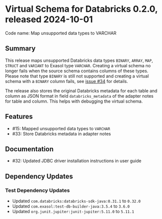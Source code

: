 # Virtual Schema for Databricks 0.2.0, released 2024-10-01

Code name: Map unsupported data types to VARCHAR

## Summary

This release maps unsupported Databricks data types `BINARY`, `ARRAY`, `MAP`, `STRUCT` and `VARIANT` to Exasol type `VARCHAR`. Creating a virtual schema no longer fails when the source schema contains columns of these types. Please note that type `BINARY` is still not supported and creating a virtual schema with a `BINARY` column fails, see [issue #34](https://github.com/exasol/databricks-virtual-schema/issues/34) for details.

The release also stores the original Databricks metadata for each table and column as JSON format in field `databricks_metadata` of the adapter notes for table and column. This helps with debugging the virtual schema.

## Features

* #15: Mapped unsupported data types to `VARCHAR`
* #33: Store Databricks metadata in adapter notes

## Documentation

* #32: Updated JDBC driver installation instructions in user guide

## Dependency Updates

### Test Dependency Updates

* Updated `com.databricks:databricks-sdk-java:0.31.1` to `0.32.0`
* Updated `com.exasol:test-db-builder-java:3.5.4` to `3.6.0`
* Updated `org.junit.jupiter:junit-jupiter:5.11.0` to `5.11.1`
